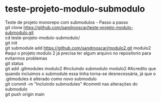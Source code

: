 # teste-projeto-modulo-submodulo
Teste de projeto monorepo com submodulos - Passo a passo <br>
git clone https://github.com/sandrooscar/teste-projeto-modulo-submodulo.git <br>
cd teste-projeto-modulo-submodulo/ <br>
git init <br>
git submodule add https://github.com/sandrooscar/modulo2.git modulo2  #aqui o projeto modulo 2 já precisa ter algum arquivo no repositorio para evitarmos problemas <br>
git status <br>
git add .gitmodules modulo2  #incluindo submodulo modulo2 #Acredito que quando incluimos o submodule essa linha torna-se desnecessária, já que o .gitmodules é alterado como novo submodulo<br>
git commit -m "Incluindo submodules" #commit nas alterações do submodulo <br>
git push origin main <br>

